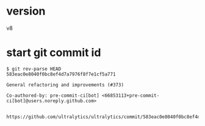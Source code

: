 <!--
 * @Author: xuarehere xuarehere@foxmail.com
 * @Date: 2023-01-16 16:17:43
 * @LastEditTime: 2023-01-16 16:17:58
 * @LastEditors: xuarehere xuarehere@foxmail.com
 * @Description: 
 * @FilePath: /yolovx_deepsort_pytorch/detector/YOLOV8/readme_dev.md
 * 
-->
# version
v8

# start git commit id

```
$ git rev-parse HEAD
583eac0e8040f0bc8ef4d7a7976f8f7e1cf5a771

General refactoring and improvements (#373)

Co-authored-by: pre-commit-ci[bot] <66853113+pre-commit-ci[bot]@users.noreply.github.com>


https://github.com/ultralytics/ultralytics/commit/583eac0e8040f0bc8ef4d7a7976f8f7e1cf5a771

```

